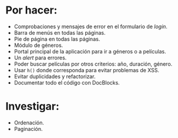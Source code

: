 # Por hacer:

- Comprobaciones y mensajes de error en el formulario de *login*.
- Barra de menús en todas las páginas.
- Pie de página en todas las páginas.
- Módulo de géneros. 
- Portal principal de la aplicación para ir a géneros o a películas.
- Un *alert* para errores.
- Poder buscar películas por otros criterios: año, duración, género.
- Usar `h()` donde corresponda para evitar problemas de XSS.
- Evitar duplicidades y refactorizar.
- Documentar todo el código con DocBlocks.

# Investigar:

- Ordenación.
- Paginación.
